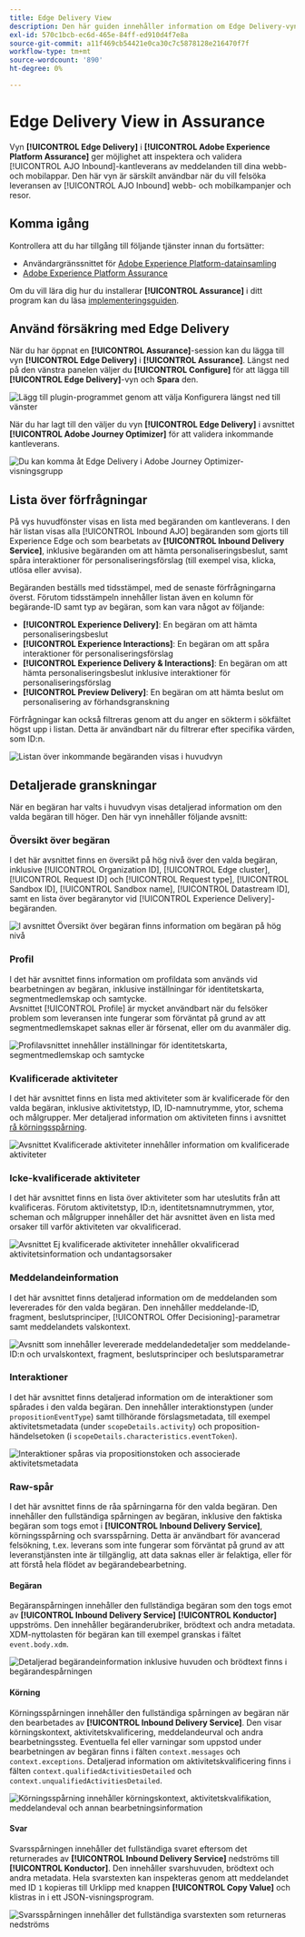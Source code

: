 ```yaml
---
title: Edge Delivery View
description: Den här guiden innehåller information om Edge Delivery-vyn i Adobe Experience Platform Assurance.
exl-id: 570c1bcb-ec6d-465e-84ff-ed910d4f7e8a
source-git-commit: a11f469cb54421e0ca30c7c5878128e216470f7f
workflow-type: tm+mt
source-wordcount: '890'
ht-degree: 0%

---
```


# Edge Delivery View in Assurance

Vyn **[!UICONTROL Edge Delivery]** i **[!UICONTROL Adobe Experience Platform Assurance]** ger möjlighet att inspektera och validera [!UICONTROL AJO Inbound]-kantleverans av meddelanden till dina webb- och mobilappar. Den här vyn är särskilt användbar när du vill felsöka leveransen av [!UICONTROL AJO Inbound] webb- och mobilkampanjer och resor.

## Komma igång

Kontrollera att du har tillgång till följande tjänster innan du fortsätter:

- Användargränssnittet för [Adobe Experience Platform-datainsamling](https://experience.adobe.com/#/data-collection/)
- [Adobe Experience Platform Assurance](https://experience.adobe.com/assurance)

Om du vill lära dig hur du installerar **[!UICONTROL Assurance]** i ditt program kan du läsa [implementeringsguiden](../tutorials/implement-assurance.md).

## Använd försäkring med Edge Delivery

När du har öppnat en **[!UICONTROL Assurance]**-session kan du lägga till vyn **[!UICONTROL Edge Delivery]** i **[!UICONTROL Assurance]**. Längst ned på den vänstra panelen väljer du **[!UICONTROL Configure]** för att lägga till **[!UICONTROL Edge Delivery]**-vyn och **Spara** den.

![Lägg till plugin-programmet genom att välja Konfigurera längst ned till vänster](./images/edge-delivery/add-plugin.png)

När du har lagt till den väljer du vyn **[!UICONTROL Edge Delivery]** i avsnittet **[!UICONTROL Adobe Journey Optimizer]** för att validera inkommande kantleverans.

![Du kan komma åt Edge Delivery i Adobe Journey Optimizer-visningsgrupp](./images/edge-delivery/ajo-plugins.png)

## Lista över förfrågningar

På vys huvudfönster visas en lista med begäranden om kantleverans. I den här listan visas alla [!UICONTROL Inbound AJO] begäranden som gjorts till Experience Edge och som bearbetats av **[!UICONTROL Inbound Delivery Service]**, inklusive begäranden om att hämta personaliseringsbeslut, samt spåra interaktioner för personaliseringsförslag (till exempel visa, klicka, utlösa eller avvisa).

Begäranden beställs med tidsstämpel, med de senaste förfrågningarna överst. Förutom tidsstämpeln innehåller listan även en kolumn för begärande-ID samt typ av begäran, som kan vara något av följande:

- **[!UICONTROL Experience Delivery]**: En begäran om att hämta personaliseringsbeslut
- **[!UICONTROL Experience Interactions]**: En begäran om att spåra interaktioner för personaliseringsförslag
- **[!UICONTROL Experience Delivery & Interactions]**: En begäran om att hämta personaliseringsbeslut inklusive interaktioner för personaliseringsförslag
- **[!UICONTROL Preview Delivery]**: En begäran om att hämta beslut om personalisering av förhandsgranskning

Förfrågningar kan också filtreras genom att du anger en sökterm i sökfältet högst upp i listan. Detta är användbart när du filtrerar efter specifika värden, som ID:n.

![Listan över inkommande begäranden visas i huvudvyn](./images/edge-delivery/request-list.png)

## Detaljerade granskningar

När en begäran har valts i huvudvyn visas detaljerad information om den valda begäran till höger. Den här vyn innehåller följande avsnitt:

### Översikt över begäran

I det här avsnittet finns en översikt på hög nivå över den valda begäran, inklusive [!UICONTROL Organization ID], [!UICONTROL Edge cluster], [!UICONTROL Request ID] och [!UICONTROL Request type], [!UICONTROL Sandbox ID], [!UICONTROL Sandbox name], [!UICONTROL Datastream ID], samt en lista över begäranytor vid [!UICONTROL Experience Delivery]-begäranden.

![I avsnittet Översikt över begäran finns information om begäran på hög nivå](./images/edge-delivery/request-overview.png)

### Profil

I det här avsnittet finns information om profildata som används vid bearbetningen av begäran, inklusive inställningar för identitetskarta, segmentmedlemskap och samtycke.\
Avsnittet [!UICONTROL Profile] är mycket användbart när du felsöker problem som leveransen inte fungerar som förväntat på grund av att segmentmedlemskapet saknas eller är försenat, eller om du avanmäler dig.

![Profilavsnittet innehåller inställningar för identitetskarta, segmentmedlemskap och samtycke](./images/edge-delivery/profile.png)

### Kvalificerade aktiviteter

I det här avsnittet finns en lista med aktiviteter som är kvalificerade för den valda begäran, inklusive aktivitetstyp, ID, ID-namnutrymme, ytor, schema och målgrupper. Mer detaljerad information om aktiviteten finns i avsnittet [rå körningsspårning](#execution).

![Avsnittet Kvalificerade aktiviteter innehåller information om kvalificerade aktiviteter](./images/edge-delivery/qualified-activities.png)

### Icke-kvalificerade aktiviteter

I det här avsnittet finns en lista över aktiviteter som har uteslutits från att kvalificeras. Förutom aktivitetstyp, ID:n, identitetsnamnutrymmen, ytor, scheman och målgrupper innehåller det här avsnittet även en lista med orsaker till varför aktiviteten var okvalificerad.

![Avsnittet Ej kvalificerade aktiviteter innehåller okvalificerad aktivitetsinformation och undantagsorsaker](./images/edge-delivery/unqualified-activities.png)

### Meddelandeinformation

I det här avsnittet finns detaljerad information om de meddelanden som levererades för den valda begäran. Den innehåller meddelande-ID, fragment, beslutsprinciper, [!UICONTROL Offer Decisioning]-parametrar samt meddelandets valskontext.

![Avsnitt som innehåller levererade meddelandedetaljer som meddelande-ID:n och urvalskontext, fragment, beslutsprinciper och beslutsparametrar](./images/edge-delivery/message-details.png)

### Interaktioner

I det här avsnittet finns detaljerad information om de interaktioner som spårades i den valda begäran. Den innehåller interaktionstypen (under `propositionEventType`) samt tillhörande förslagsmetadata, till exempel aktivitetsmetadata (under `scopeDetails.activity`) och proposition-händelsetoken (i `scopeDetails.characteristics.eventToken`).

![Interaktioner spåras via propositionstoken och associerade aktivitetsmetadata &#x200B;](./images/edge-delivery/interactions.png)

### Raw-spår

I det här avsnittet finns de råa spårningarna för den valda begäran. Den innehåller den fullständiga spårningen av begäran, inklusive den faktiska begäran som togs emot i **[!UICONTROL Inbound Delivery Service]**, körningsspårning och svarsspårning. Detta är användbart för avancerad felsökning, t.ex. leverans som inte fungerar som förväntat på grund av att leveranstjänsten inte är tillgänglig, att data saknas eller är felaktiga, eller för att förstå hela flödet av begärandebearbetning.

#### Begäran

Begäranspårningen innehåller den fullständiga begäran som den togs emot av **[!UICONTROL Inbound Delivery Service]** **[!UICONTROL Konductor]** uppströms. Den innehåller begäranderubriker, brödtext och andra metadata. XDM-nyttolasten för begäran kan till exempel granskas i fältet `event.body.xdm`.

![Detaljerad begärandeinformation inklusive huvuden och brödtext finns i begärandespårningen](./images/edge-delivery/request.png)

#### Körning

Körningsspårningen innehåller den fullständiga spårningen av begäran när den bearbetades av **[!UICONTROL Inbound Delivery Service]**. Den visar körningskontext, aktivitetskvalificering, meddelandeurval och andra bearbetningssteg. Eventuella fel eller varningar som uppstod under bearbetningen av begäran finns i fälten `context.messages` och `context.exceptions`. Detaljerad information om aktivitetskvalificering finns i fälten `context.qualifiedActivitiesDetailed` och `context.unqualifiedActivitiesDetailed`.

![Körningsspårning innehåller körningskontext, aktivitetskvalifikation, meddelandeval och annan bearbetningsinformation](./images/edge-delivery/execution.png)

#### Svar

Svarsspårningen innehåller det fullständiga svaret eftersom det returnerades av **[!UICONTROL Inbound Delivery Service]** nedströms till **[!UICONTROL Konductor]**. Den innehåller svarshuvuden, brödtext och andra metadata. Hela svarstexten kan inspekteras genom att meddelandet med ID `1` kopieras till Urklipp med knappen **[!UICONTROL Copy Value]** och klistras in i ett JSON-visningsprogram.

![Svarsspårningen innehåller det fullständiga svarstexten som returneras nedströms](./images/edge-delivery/response.png)
